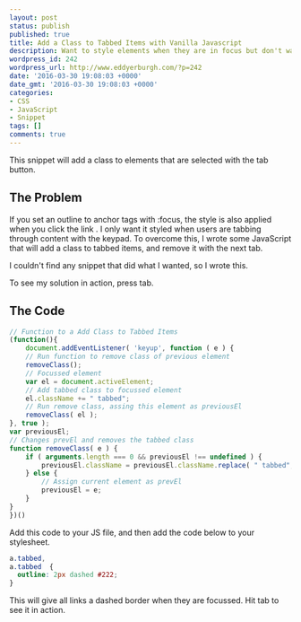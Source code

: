```yaml
---
layout: post
status: publish
published: true
title: Add a Class to Tabbed Items with Vanilla Javascript
description: Want to style elements when they are in focus but don't want it styled when elements are active? Copy this vanilla JS snippet to add a class to tabbed items
wordpress_id: 242
wordpress_url: http://www.eddyerburgh.com/?p=242
date: '2016-03-30 19:08:03 +0000'
date_gmt: '2016-03-30 19:08:03 +0000'
categories:
- CSS
- JavaScript
- Snippet
tags: []
comments: true
---
```

This snippet will add a class to elements that are selected with the tab button.

## The Problem

If you set an outline to anchor tags with :focus, the style is also applied when you click the link . I only want it styled when users are tabbing through content with the keypad. To overcome this, I wrote some JavaScript that will add a class to tabbed items, and remove it with the next tab.

I couldn't find any snippet that did what I wanted, so I wrote this.

To see my solution in action, press tab.

## The Code

```js
// Function to a Add Class to Tabbed Items
(function(){
	document.addEventListener( 'keyup', function ( e ) {
	// Run function to remove class of previous element
	removeClass();
	// Focussed element
    var el = document.activeElement;
    // Add tabbed class to focussed element
    el.className += " tabbed";
    // Run remove class, assing this element as previousEl
    removeClass( el );
}, true );
var previousEl;
// Changes prevEl and removes the tabbed class
function removeClass( e ) {
	if ( arguments.length === 0 && previousEl !== undefined ) {
		previousEl.className = previousEl.className.replace( " tabbed", "" );
	} else {
		// Assign current element as prevEl
		previousEl = e;
	}
}
})()
```

Add this code to your JS file, and then add the code below to your stylesheet.

```css
a.tabbed,
a.tabbed  {
  outline: 2px dashed #222;
}
```

This will give all links a dashed border when they are focussed. Hit tab to see it in action.
